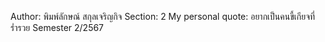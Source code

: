 Author: พิมพ์ลักษณ์ สกุลเจริญกิจ
Section: 2
My personal quote: อยากเป็นคนขี้เกียจที่ร่ำรวย
Semester 2/2567
